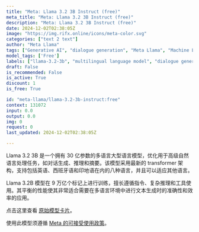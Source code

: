 ```yaml
---
title: "Meta: Llama 3.2 3B Instruct (free)"
meta_title: "Meta: Llama 3.2 3B Instruct (free)"
description: "Meta: Llama 3.2 3B Instruct (free)"
date: 2024-12-02T02:38:05Z
image: "https://img.rifx.online/icons/meta-color.svg"
categories: ["text 2 text"]
author: "Meta Llama"
tags: ["Generative AI", "dialogue generation", "Meta Llama", "Machine Learning", "Natural Language Processing", "llama-3.2-3b", "complex reasoning", "Technology/Web", "text summarization", "Free", "multilingual language model"]
model_tags: ['Free']
labels: ["llama-3.2-3b", "multilingual language model", "dialogue generation", "complex reasoning", "text summarization"]
draft: False
is_recommended: False
is_active: True
discount: 1
is_free: True

id: "meta-llama/llama-3.2-3b-instruct:free"
context: 131072
input: 0.0
output: 0.0
img: 0
request: 0
last_updated: 2024-12-02T02:38:05Z

---
```


Llama 3.2 3B 是一个拥有 30 亿参数的多语言大型语言模型，优化用于高级自然语言处理任务，如对话生成、推理和摘要。该模型采用最新的 transformer 架构，支持包括英语、西班牙语和印地语在内的八种语言，并且可以适应其他语言。

Llama 3.2B 模型在 9 万亿个标记上进行训练，擅长遵循指令、复杂推理和工具使用。其平衡的性能使其非常适合需要在多语言环境中进行文本生成时的准确性和效率的应用。

点击这里查看 [原始模型卡片](https://github.com/meta-llama/llama-models/blob/main/models/llama3_2/MODEL_CARD.md)。

使用此模型须遵循 [Meta 的可接受使用政策](https://www.llama.com/llama3/use-policy/)。

